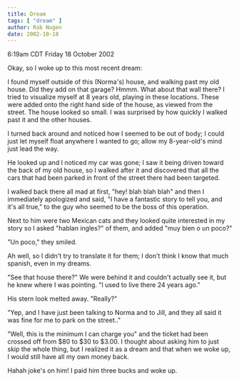 ```yaml
---
title: Dream
tags: [ "dream" ]
author: Rob Nugen
date: 2002-10-18
---
```


<p class=date>6:19am CDT Friday 18 October 2002</p>

<p>Okay, so I woke up to this most recent dream:</p>

<p class=dream>I found myself outside of this (Norma's) house, and
walking past my old house.  Did they add on that garage?  Hmmm.  What
about that wall there?  I tried to visualize myself at 8 years old,
playing in these locations.  These were added onto the right hand side
of the house, as viewed from the street.  The house looked so small.
I was surprised by how quickly I walked past it and the other
houses.</p>

<p class=dream>I turned back around and noticed how I seemed to be out
of body; I could just let myself float anywhere I wanted to go; allow
my 8-year-old's mind just lead the way.</p>

<p class=dream>He looked up and I noticed my car was gone; I saw it
being driven toward the back of my old house, so I walked after it and
discovered that all the cars that had been parked in front of the
street there had been targeted.</p>

<p class=dream>I walked back there all mad at first, "hey! blah blah
blah" and then I immediately apologized and said, "I have a fantastic
story to tell you, and it's all true," to the guy who seemed to be the
boss of this operation.</p>

<p class=dream>Next to him were two Mexican cats and they looked quite
interested in my story so I asked "hablan ingles?" of them, and added
"muy bien o un poco?"</p>

<p class=dream>"Un poco," they smiled.</p>

<p class=dream>Ah well, so I didn't try to translate it for them; I
don't think I know that much spanish, even in my dreams.</p>

<p class=dream>"See that house there?"  We were behind it and couldn't
actually see it, but he knew where I was pointing.  "I used to live
there 24 years ago."</p>

<p class=dream>His stern look melted away.  "Really?"</p>

<p class=dream>"Yep, and I have just been talking to Norma and to
Jill, and they all said it was fine for me to park on the
street.."</p>

<p class=dream>"Well, this is the minimum I can charge you" and the
ticket had been crossed off from $80 to $30 to $3.00.  I thought about
asking him to just skip the whole thing, but I realized it as a dream
and that when we woke up, I would still have all my own money
back.</p>

<p class=dream>Hahah joke's on him!  I paid him three bucks and woke
up.</p>
